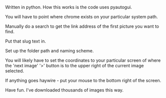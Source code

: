 Written in python. How this works is the code uses pyautogui.

You will have to point where chrome exists on your particular system path.

Manually do a search to get the link address of the first picture you want to find. 

Put that slug text in.

Set up the folder path and naming scheme.

You will likely have to set the coordinates to your particular screen of where the 'next image' '>' button is to the upper right of the current image selected.

If anything goes haywire - put your mouse to the bottom right of the screen.

Have fun. I've downloaded thousands of images this way.
